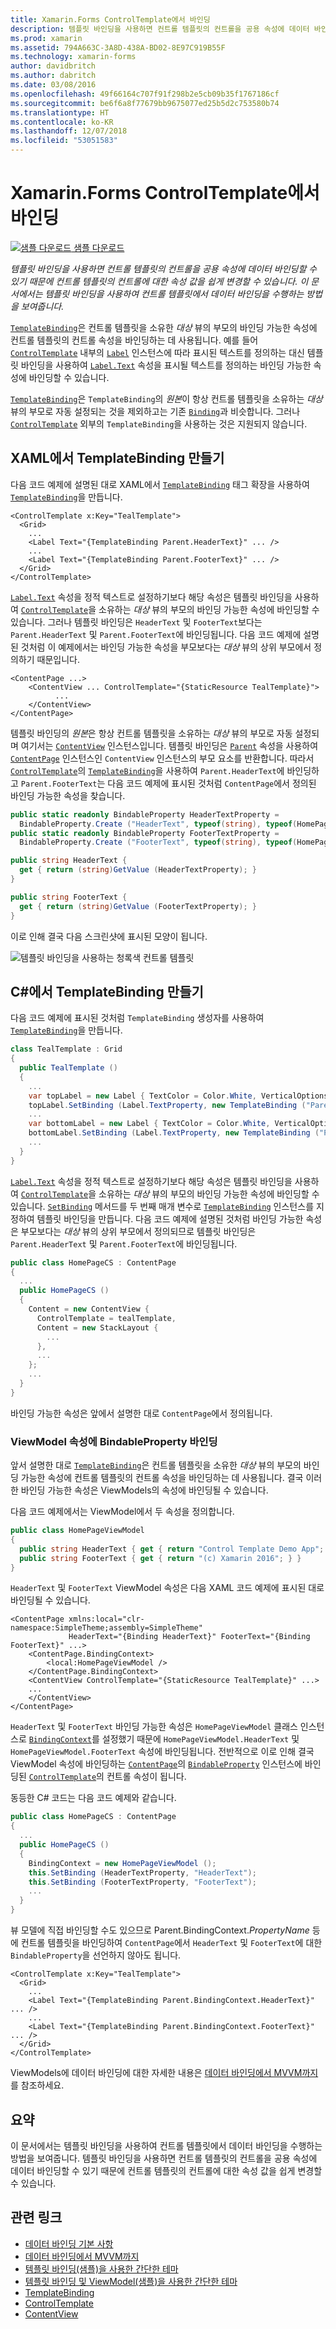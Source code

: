 ```yaml
---
title: Xamarin.Forms ControlTemplate에서 바인딩
description: 템플릿 바인딩을 사용하면 컨트롤 템플릿의 컨트롤을 공용 속성에 데이터 바인딩할 수 있기 때문에 컨트롤 템플릿의 컨트롤에 대한 속성 값을 쉽게 변경할 수 있습니다. 이 문서에서는 템플릿 바인딩을 사용하여 컨트롤 템플릿에서 데이터 바인딩을 수행하는 방법을 보여줍니다.
ms.prod: xamarin
ms.assetid: 794A663C-3A8D-438A-BD02-8E97C919B55F
ms.technology: xamarin-forms
author: davidbritch
ms.author: dabritch
ms.date: 03/08/2016
ms.openlocfilehash: 49f66164c707f91f298b2e5cb09b35f1767186cf
ms.sourcegitcommit: be6f6a8f77679bb9675077ed25b5d2c753580b74
ms.translationtype: HT
ms.contentlocale: ko-KR
ms.lasthandoff: 12/07/2018
ms.locfileid: "53051583"
---
```

# <a name="binding-from-a-xamarinforms-controltemplate"></a>Xamarin.Forms ControlTemplate에서 바인딩

[![샘플 다운로드](~/media/shared/download.png) 샘플 다운로드](https://developer.xamarin.com/samples/xamarin-forms/templates/controltemplates/simplethemewithtemplatebinding/)

_템플릿 바인딩을 사용하면 컨트롤 템플릿의 컨트롤을 공용 속성에 데이터 바인딩할 수 있기 때문에 컨트롤 템플릿의 컨트롤에 대한 속성 값을 쉽게 변경할 수 있습니다. 이 문서에서는 템플릿 바인딩을 사용하여 컨트롤 템플릿에서 데이터 바인딩을 수행하는 방법을 보여줍니다._

[`TemplateBinding`](xref:Xamarin.Forms.TemplateBinding)은 컨트롤 템플릿을 소유한 *대상* 뷰의 부모의 바인딩 가능한 속성에 컨트롤 템플릿의 컨트롤 속성을 바인딩하는 데 사용됩니다. 예를 들어 [`ControlTemplate`](xref:Xamarin.Forms.ControlTemplate) 내부의 [`Label`](xref:Xamarin.Forms.Label) 인스턴스에 따라 표시된 텍스트를 정의하는 대신 템플릿 바인딩을 사용하여 [`Label.Text`](xref:Xamarin.Forms.Label.Text) 속성을 표시될 텍스트를 정의하는 바인딩 가능한 속성에 바인딩할 수 있습니다.

[`TemplateBinding`](xref:Xamarin.Forms.TemplateBinding)은 `TemplateBinding`의 *원본*이 항상 컨트롤 템플릿을 소유하는 *대상* 뷰의 부모로 자동 설정되는 것을 제외하고는 기존 [`Binding`](xref:Xamarin.Forms.Binding)과 비슷합니다. 그러나 [`ControlTemplate`](xref:Xamarin.Forms.ControlTemplate) 외부의 `TemplateBinding`을 사용하는 것은 지원되지 않습니다.

## <a name="creating-a-templatebinding-in-xaml"></a>XAML에서 TemplateBinding 만들기

다음 코드 예제에 설명된 대로 XAML에서 [`TemplateBinding`](xref:Xamarin.Forms.Xaml.TemplateBindingExtension) 태그 확장을 사용하여 [`TemplateBinding`](xref:Xamarin.Forms.TemplateBinding)을 만듭니다.

```xaml
<ControlTemplate x:Key="TealTemplate">
  <Grid>
    ...
    <Label Text="{TemplateBinding Parent.HeaderText}" ... />
    ...
    <Label Text="{TemplateBinding Parent.FooterText}" ... />
  </Grid>
</ControlTemplate>
```

[`Label.Text`](xref:Xamarin.Forms.Label.Text) 속성을 정적 텍스트로 설정하기보다 해당 속성은 템플릿 바인딩을 사용하여 [`ControlTemplate`](xref:Xamarin.Forms.ControlTemplate)을 소유하는 *대상* 뷰의 부모의 바인딩 가능한 속성에 바인딩할 수 있습니다. 그러나 템플릿 바인딩은 `HeaderText` 및 `FooterText`보다는 `Parent.HeaderText` 및 `Parent.FooterText`에 바인딩됩니다. 다음 코드 예제에 설명된 것처럼 이 예제에서는 바인딩 가능한 속성을 부모보다는 *대상* 뷰의 상위 부모에서 정의하기 때문입니다.

```xaml
<ContentPage ...>
    <ContentView ... ControlTemplate="{StaticResource TealTemplate}">
          ...
    </ContentView>
</ContentPage>
```

템플릿 바인딩의 *원본*은 항상 컨트롤 템플릿을 소유하는 *대상* 뷰의 부모로 자동 설정되며 여기서는 [`ContentView`](xref:Xamarin.Forms.ContentView) 인스턴스입니다. 템플릿 바인딩은 [`Parent`](xref:Xamarin.Forms.Element.Parent) 속성을 사용하여 [`ContentPage`](xref:Xamarin.Forms.ContentPage) 인스턴스인 `ContentView` 인스턴스의 부모 요소를 반환합니다. 따라서 [`ControlTemplate`](xref:Xamarin.Forms.ControlTemplate)의 [`TemplateBinding`](xref:Xamarin.Forms.TemplateBinding)을 사용하여 `Parent.HeaderText`에 바인딩하고 `Parent.FooterText`는 다음 코드 예제에 표시된 것처럼 `ContentPage`에서 정의된 바인딩 가능한 속성을 찾습니다.

```csharp
public static readonly BindableProperty HeaderTextProperty =
  BindableProperty.Create ("HeaderText", typeof(string), typeof(HomePage), "Control Template Demo App");
public static readonly BindableProperty FooterTextProperty =
  BindableProperty.Create ("FooterText", typeof(string), typeof(HomePage), "(c) Xamarin 2016");

public string HeaderText {
  get { return (string)GetValue (HeaderTextProperty); }
}

public string FooterText {
  get { return (string)GetValue (FooterTextProperty); }
}
```

이로 인해 결국 다음 스크린샷에 표시된 모양이 됩니다.

![](template-binding-images/teal-theme.png "템플릿 바인딩을 사용하는 청록색 컨트롤 템플릿")

## <a name="creating-a-templatebinding-in-c35"></a>C&#35;에서 TemplateBinding 만들기

다음 코드 예제에 표시된 것처럼 `TemplateBinding` 생성자를 사용하여 [`TemplateBinding`](xref:Xamarin.Forms.TemplateBinding)을 만듭니다.

```csharp
class TealTemplate : Grid
{
  public TealTemplate ()
  {
    ...
    var topLabel = new Label { TextColor = Color.White, VerticalOptions = LayoutOptions.Center };
    topLabel.SetBinding (Label.TextProperty, new TemplateBinding ("Parent.HeaderText"));
    ...
    var bottomLabel = new Label { TextColor = Color.White, VerticalOptions = LayoutOptions.Center };
    bottomLabel.SetBinding (Label.TextProperty, new TemplateBinding ("Parent.FooterText"));
    ...
  }
}
```

[`Label.Text`](xref:Xamarin.Forms.Label.Text) 속성을 정적 텍스트로 설정하기보다 해당 속성은 템플릿 바인딩을 사용하여 [`ControlTemplate`](xref:Xamarin.Forms.ControlTemplate)을 소유하는 *대상* 뷰의 부모의 바인딩 가능한 속성에 바인딩할 수 있습니다. [`SetBinding`](xref:Xamarin.Forms.BindableObject.SetBinding(Xamarin.Forms.BindableProperty,Xamarin.Forms.BindingBase)) 메서드를 두 번째 매개 변수로 [`TemplateBinding`](xref:Xamarin.Forms.TemplateBinding) 인스턴스를 지정하여 템플릿 바인딩을 만듭니다. 다음 코드 예제에 설명된 것처럼 바인딩 가능한 속성은 부모보다는 *대상* 뷰의 상위 부모에서 정의되므로 템플릿 바인딩은 `Parent.HeaderText` 및 `Parent.FooterText`에 바인딩됩니다.

```csharp
public class HomePageCS : ContentPage
{
  ...
  public HomePageCS ()
  {
    Content = new ContentView {
      ControlTemplate = tealTemplate,
      Content = new StackLayout {
        ...
      },
      ...
    };
    ...
  }
}
```

바인딩 가능한 속성은 앞에서 설명한 대로 `ContentPage`에서 정의됩니다.

### <a name="binding-a-bindableproperty-to-a-viewmodel-property"></a>ViewModel 속성에 BindableProperty 바인딩

앞서 설명한 대로 [`TemplateBinding`](xref:Xamarin.Forms.TemplateBinding)은 컨트롤 템플릿을 소유한 *대상* 뷰의 부모의 바인딩 가능한 속성에 컨트롤 템플릿의 컨트롤 속성을 바인딩하는 데 사용됩니다. 결국 이러한 바인딩 가능한 속성은 ViewModels의 속성에 바인딩될 수 있습니다.

다음 코드 예제에서는 ViewModel에서 두 속성을 정의합니다.

```csharp
public class HomePageViewModel
{
  public string HeaderText { get { return "Control Template Demo App"; } }
  public string FooterText { get { return "(c) Xamarin 2016"; } }
}
```

`HeaderText` 및 `FooterText` ViewModel 속성은 다음 XAML 코드 예제에 표시된 대로 바인딩될 수 있습니다.

```xaml
<ContentPage xmlns:local="clr-namespace:SimpleTheme;assembly=SimpleTheme"
             HeaderText="{Binding HeaderText}" FooterText="{Binding FooterText}" ...>
    <ContentPage.BindingContext>
        <local:HomePageViewModel />
    </ContentPage.BindingContext>
    <ContentView ControlTemplate="{StaticResource TealTemplate}" ...>
    ...
    </ContentView>
</ContentPage>
```

`HeaderText` 및 `FooterText` 바인딩 가능한 속성은 `HomePageViewModel` 클래스 인스턴스로 [`BindingContext`](xref:Xamarin.Forms.BindableObject.BindingContext)를 설정했기 때문에 `HomePageViewModel.HeaderText` 및 `HomePageViewModel.FooterText` 속성에 바인딩됩니다. 전반적으로 이로 인해 결국 ViewModel 속성에 바인딩하는 [`ContentPage`](xref:Xamarin.Forms.ContentPage)의 [`BindableProperty`](xref:Xamarin.Forms.BindableProperty) 인스턴스에 바인딩된 [`ControlTemplate`](xref:Xamarin.Forms.ControlTemplate)의 컨트롤 속성이 됩니다.

동등한 C# 코드는 다음 코드 예제와 같습니다.

```csharp
public class HomePageCS : ContentPage
{
  ...
  public HomePageCS ()
  {
    BindingContext = new HomePageViewModel ();
    this.SetBinding (HeaderTextProperty, "HeaderText");
    this.SetBinding (FooterTextProperty, "FooterText");
    ...
  }
}
```

뷰 모델에 직접 바인딩할 수도 있으므로 Parent.BindingContext._PropertyName_ 등에 컨트롤 템플릿을 바인딩하여 `ContentPage`에서 `HeaderText` 및 `FooterText`에 대한 `BindableProperty`을 선언하지 않아도 됩니다.

```xaml
<ControlTemplate x:Key="TealTemplate">
  <Grid>
    ...
    <Label Text="{TemplateBinding Parent.BindingContext.HeaderText}" ... />
    ...
    <Label Text="{TemplateBinding Parent.BindingContext.FooterText}" ... />
  </Grid>
</ControlTemplate>
```

ViewModels에 데이터 바인딩에 대한 자세한 내용은 [데이터 바인딩에서 MVVM까지](~/xamarin-forms/xaml/xaml-basics/data-bindings-to-mvvm.md)를 참조하세요.

## <a name="summary"></a>요약

이 문서에서는 템플릿 바인딩을 사용하여 컨트롤 템플릿에서 데이터 바인딩을 수행하는 방법을 보여줍니다. 템플릿 바인딩을 사용하면 컨트롤 템플릿의 컨트롤을 공용 속성에 데이터 바인딩할 수 있기 때문에 컨트롤 템플릿의 컨트롤에 대한 속성 값을 쉽게 변경할 수 있습니다.

## <a name="related-links"></a>관련 링크

- [데이터 바인딩 기본 사항](~/xamarin-forms/xaml/xaml-basics/data-binding-basics.md)
- [데이터 바인딩에서 MVVM까지](~/xamarin-forms/xaml/xaml-basics/data-bindings-to-mvvm.md)
- [템플릿 바인딩(샘플)을 사용한 간단한 테마](https://developer.xamarin.com/samples/xamarin-forms/templates/controltemplates/simplethemewithtemplatebinding/)
- [템플릿 바인딩 및 ViewModel(샘플)을 사용한 간단한 테마](https://developer.xamarin.com/samples/xamarin-forms/templates/controltemplates/simplethemewithtemplatebindingandviewmodel/)
- [TemplateBinding](xref:Xamarin.Forms.TemplateBinding)
- [ControlTemplate](xref:Xamarin.Forms.ControlTemplate)
- [ContentView](xref:Xamarin.Forms.ContentView)
